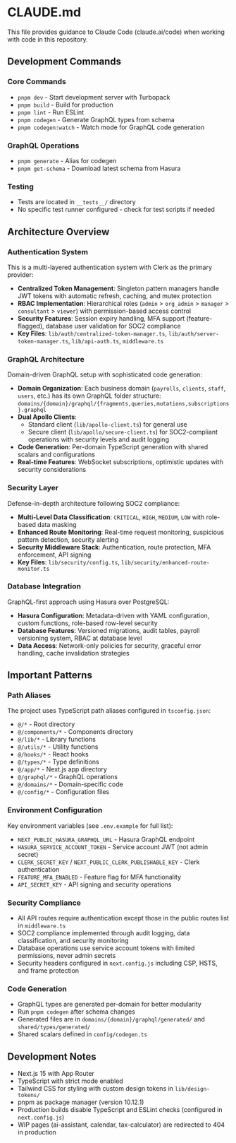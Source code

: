 # CLAUDE.md

This file provides guidance to Claude Code (claude.ai/code) when working with code in this repository.

## Development Commands

### Core Commands
- `pnpm dev` - Start development server with Turbopack
- `pnpm build` - Build for production
- `pnpm lint` - Run ESLint
- `pnpm codegen` - Generate GraphQL types from schema
- `pnpm codegen:watch` - Watch mode for GraphQL code generation

### GraphQL Operations
- `pnpm generate` - Alias for codegen
- `pnpm get-schema` - Download latest schema from Hasura

### Testing
- Tests are located in `__tests__/` directory
- No specific test runner configured - check for test scripts if needed

## Architecture Overview

### Authentication System
This is a multi-layered authentication system with Clerk as the primary provider:

- **Centralized Token Management**: Singleton pattern managers handle JWT tokens with automatic refresh, caching, and mutex protection
- **RBAC Implementation**: Hierarchical roles (`admin` > `org_admin` > `manager` > `consultant` > `viewer`) with permission-based access control
- **Security Features**: Session expiry handling, MFA support (feature-flagged), database user validation for SOC2 compliance
- **Key Files**: `lib/auth/centralized-token-manager.ts`, `lib/auth/server-token-manager.ts`, `lib/api-auth.ts`, `middleware.ts`

### GraphQL Architecture
Domain-driven GraphQL setup with sophisticated code generation:

- **Domain Organization**: Each business domain (`payrolls`, `clients`, `staff`, `users`, etc.) has its own GraphQL folder structure: `domains/{domain}/graphql/{fragments,queries,mutations,subscriptions}.graphql`
- **Dual Apollo Clients**: 
  - Standard client (`lib/apollo-client.ts`) for general use
  - Secure client (`lib/apollo/secure-client.ts`) for SOC2-compliant operations with security levels and audit logging
- **Code Generation**: Per-domain TypeScript generation with shared scalars and configurations
- **Real-time Features**: WebSocket subscriptions, optimistic updates with security considerations

### Security Layer
Defense-in-depth architecture following SOC2 compliance:

- **Multi-Level Data Classification**: `CRITICAL`, `HIGH`, `MEDIUM`, `LOW` with role-based data masking
- **Enhanced Route Monitoring**: Real-time request monitoring, suspicious pattern detection, security alerting
- **Security Middleware Stack**: Authentication, route protection, MFA enforcement, API signing
- **Key Files**: `lib/security/config.ts`, `lib/security/enhanced-route-monitor.ts`

### Database Integration
GraphQL-first approach using Hasura over PostgreSQL:

- **Hasura Configuration**: Metadata-driven with YAML configuration, custom functions, role-based row-level security
- **Database Features**: Versioned migrations, audit tables, payroll versioning system, RBAC at database level
- **Data Access**: Network-only policies for security, graceful error handling, cache invalidation strategies

## Important Patterns

### Path Aliases
The project uses TypeScript path aliases configured in `tsconfig.json`:
- `@/*` - Root directory
- `@/components/*` - Components directory
- `@/lib/*` - Library functions
- `@/utils/*` - Utility functions
- `@/hooks/*` - React hooks
- `@/types/*` - Type definitions
- `@/app/*` - Next.js app directory
- `@/graphql/*` - GraphQL operations
- `@/domains/*` - Domain-specific code
- `@/config/*` - Configuration files

### Environment Configuration
Key environment variables (see `.env.example` for full list):
- `NEXT_PUBLIC_HASURA_GRAPHQL_URL` - Hasura GraphQL endpoint
- `HASURA_SERVICE_ACCOUNT_TOKEN` - Service account JWT (not admin secret)
- `CLERK_SECRET_KEY` / `NEXT_PUBLIC_CLERK_PUBLISHABLE_KEY` - Clerk authentication
- `FEATURE_MFA_ENABLED` - Feature flag for MFA functionality
- `API_SECRET_KEY` - API signing and security operations

### Security Compliance
- All API routes require authentication except those in the public routes list in `middleware.ts`
- SOC2 compliance implemented through audit logging, data classification, and security monitoring
- Database operations use service account tokens with limited permissions, never admin secrets
- Security headers configured in `next.config.js` including CSP, HSTS, and frame protection

### Code Generation
- GraphQL types are generated per-domain for better modularity
- Run `pnpm codegen` after schema changes
- Generated files are in `domains/{domain}/graphql/generated/` and `shared/types/generated/`
- Shared scalars defined in `config/codegen.ts`

## Development Notes

- Next.js 15 with App Router
- TypeScript with strict mode enabled
- Tailwind CSS for styling with custom design tokens in `lib/design-tokens/`
- pnpm as package manager (version 10.12.1)
- Production builds disable TypeScript and ESLint checks (configured in `next.config.js`)
- WIP pages (ai-assistant, calendar, tax-calculator) are redirected to 404 in production